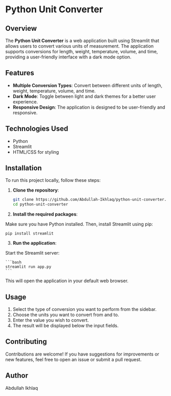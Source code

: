# Python Unit Converter

## Overview

The **Python Unit Converter** is a web application built using Streamlit that allows users to convert various units of measurement. The application supports conversions for length, weight, temperature, volume, and time, providing a user-friendly interface with a dark mode option.

## Features

- **Multiple Conversion Types**: Convert between different units of length, weight, temperature, volume, and time.
- **Dark Mode**: Toggle between light and dark themes for a better user experience.
- **Responsive Design**: The application is designed to be user-friendly and responsive.

## Technologies Used

- Python
- Streamlit
- HTML/CSS for styling

## Installation

To run this project locally, follow these steps:

1. **Clone the repository**:

   ```bash
   git clone https://github.com/Abdullah-Ikhlaq/python-unit-converter.git
   cd python-unit-converter

2. **Install the required packages**:

Make sure you have Python installed. Then, install Streamlit using pip:

    pip install streamlit


3. **Run the application**:

Start the Streamlit server:

    ```bash
    streamlit run app.py
    ```

This will open the application in your default web browser.


## Usage
1. Select the type of conversion you want to perform from the sidebar.
2. Choose the units you want to convert from and to.
3. Enter the value you wish to convert.
4. The result will be displayed below the input fields.


## Contributing
Contributions are welcome! If you have suggestions for improvements or new features, feel free to open an issue or submit a pull request.


## Author
Abdullah Ikhlaq